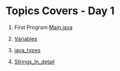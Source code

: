 # Topics Covers - Day 1

1. First Program [Main.java](../../Day_1/basics_of_java/Main.java)

2. [Variables](../../Day_1/basics_of_java/variable.java)

3. [java_types](../../Day_1/basics_of_java/java_types.java)

4. [Strings_In_detail](../../Day_1/basics_of_java/strings.java)
